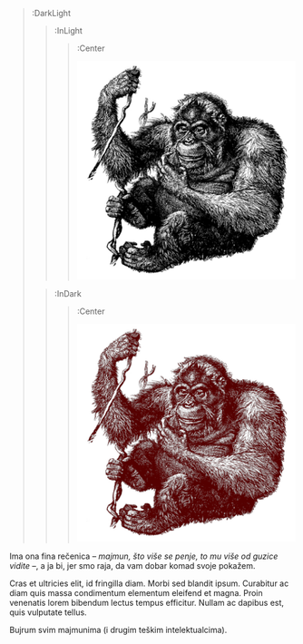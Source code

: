 <style>.container {padding-top: 96px !important;}</style>

> :DarkLight
> > :InLight
> > 
> > > :Center
> > >
> > > ![header](images/majmun.png)
>
> > :InDark
> >
> > > :Center
> > >
> > > ![header](images/majmun-inverted.png)

Ima ona fina rečenica – _majmun, što više se penje, to mu više od guzice vidite_ –, a ja bi, jer smo raja, da vam dobar komad svoje pokažem.

Cras et ultricies elit, id fringilla diam. Morbi sed blandit ipsum. Curabitur ac diam quis massa condimentum elementum eleifend et magna. Proin venenatis lorem bibendum lectus tempus efficitur. Nullam ac dapibus est, quis vulputate tellus.

Bujrum svim majmunima (i drugim teškim intelektualcima).
